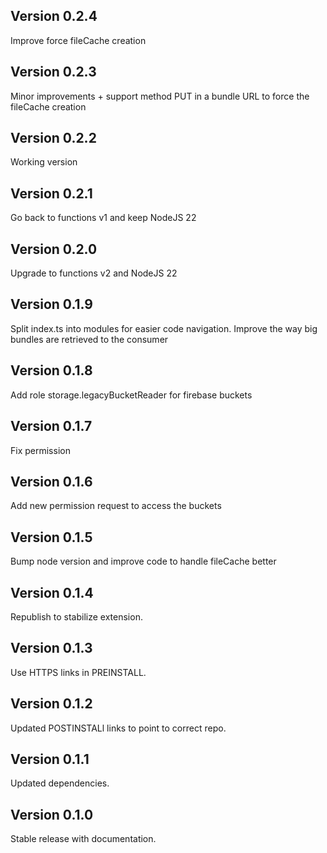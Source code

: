 ## Version 0.2.4

Improve force fileCache creation

## Version 0.2.3

Minor improvements + support method PUT in a bundle URL to force the fileCache creation

## Version 0.2.2

Working version

## Version 0.2.1

Go back to functions v1 and keep NodeJS 22

## Version 0.2.0

Upgrade to functions v2 and NodeJS 22

## Version 0.1.9

Split index.ts into modules for easier code navigation. Improve the way big bundles are retrieved to the consumer

## Version 0.1.8

Add role storage.legacyBucketReader for firebase buckets

## Version 0.1.7

Fix permission

## Version 0.1.6

Add new permission request to access the buckets

## Version 0.1.5

Bump node version and improve code to handle fileCache better

## Version 0.1.4

Republish to stabilize extension.

## Version 0.1.3

Use HTTPS links in PREINSTALL.

## Version 0.1.2

Updated POSTINSTALl links to point to correct repo.

## Version 0.1.1

Updated dependencies.

## Version 0.1.0

Stable release with documentation.
